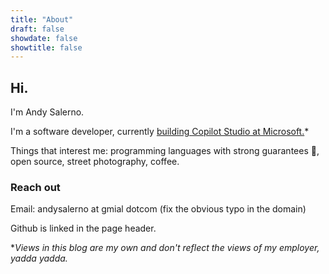 ```yaml
---
title: "About"
draft: false
showdate: false
showtitle: false
---
```


## Hi.

I'm Andy Salerno. 

I'm a software developer, currently [building Copilot Studio at Microsoft.](https://www.microsoft.com/en-us/microsoft-copilot/microsoft-copilot-studio)*

Things that interest me: programming languages with strong guarantees 🦀, open source, street photography, coffee.

### Reach out

Email: andysalerno at gmial dotcom (fix the obvious typo in the domain)

Github is linked in the page header.

**Views in this blog are my own and don't reflect the views of my employer, yadda yadda.*